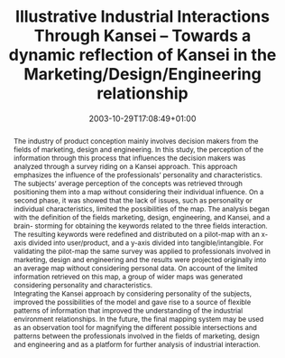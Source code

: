 ---
members: ["PLevy"]
slug: illustrative-industrial-interactions-through-kansei-towards-a-dynamic-reflection-of-kansei-in-the-Marketing-Design-Engineering-relationship
title: "Illustrative Industrial Interactions Through Kansei – Towards a dynamic reflection of Kansei in the Marketing/Design/Engineering relationship"
layout: single
searchFilter: Publication
searchWeight: 8
publitype: inproceedings
subsection: conference
institution:
    heig: 1
    logo: UTC
    short: UTC
    name: "Université de Technologie de Compiègne"
    web: "https://www.utc.fr/"
chaire: false
date: 2003-10-29T17:08:49+01:00
citation:
    authors:
        1: ["Sanabria", "Jorge Carlos", "J.C."]
        2: ["Levy", "Pierre", "P."]
        3: ["Lee", "SungHee", "S.H."]
    year: 2003
    title: "Illustrative Industrial Interactions Through Kansei – Towards a dynamic reflection of Kansei in the Marketing/Design/Engineering relationship"
    editors:
        1: ["Aoki", "Hiroyuki", "H."]
    proceedings: "the Proceedings of 6th Asian Design International Conference - 6thADC"
    firstpage: "CD"
    publisher: ["University of Tsukuba", "Tsukuba, Japan"]
reference: "Sanabria, J.C., Lévy, P., & Lee, S.H. (2003). Illustrative Industrial Interactions Through Kansei – Towards a dynamic reflection of Kansei in the Marketing/Design/Engineering relationship. In H., Aoki (Eds.), the Proceedings of 6th Asian Design International Conference - 6thADC ([on CD]). Tsukuba, Japan: University of Tsukuba."
abstract: "The industry of product conception mainly involves decision makers from the fields of marketing, design and engineering. In this study, the perception of the information through this process that influences the decision makers was analyzed through a survey riding on a Kansei approach. This approach emphasizes the influence of the professionals’ personality and characteristics. The subjects’ average perception of the concepts was retrieved through positioning them into a map without considering their individual influence. On a second phase, it was showed that the lack of issues, such as personality or individual characteristics, limited the possibilities of the map. The analysis began with the definition of the fields marketing, design, engineering, and Kansei, and a brain- storming for obtaining the keywords related to the three fields interaction. The resulting keywords were redefined and distributed on a pilot-map with an x-axis divided into user/product, and a y-axis divided into tangible/intangible. For validating the pilot-map the same survey was applied to professionals involved in marketing, design and engineering and the results were projected originally into an average map without considering personal data. On account of the limited information retrieved on this map, a group of wider maps was generated considering personality and characteristics.<br/>Integrating the Kansei approach by considering personality of the subjects, improved the possibilities of the model and gave rise to a source of flexible patterns of information that improved the understanding of the industrial environment relationships. In the future, the final mapping system may be used as an observation tool for magnifying the different possible intersections and patterns between the professionals involved in the fields of marketing, design and engineering and as a platform for further analysis of industrial interaction."
link:
    1: ["paper","paper", "https://1drv.ms/b/s!AnQx_v88q65Qv4QTDlCmBg3CGB-DKg?e=gCe3fh"]
---